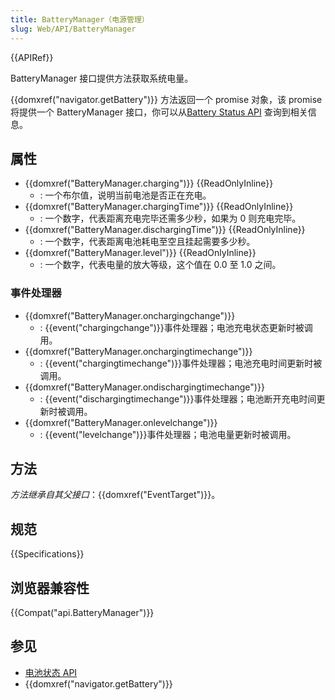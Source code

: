 ```yaml
---
title: BatteryManager（电源管理）
slug: Web/API/BatteryManager
---
```

{{APIRef}}

BatteryManager 接口提供方法获取系统电量。

{{domxref("navigator.getBattery")}} 方法返回一个 promise 对象，该 promise 将提供一个 BatteryManager 接口，你可以从[Battery Status API](/zh-CN/docs/Web/API/Battery_Status_API) 查询到相关信息。

## 属性

- {{domxref("BatteryManager.charging")}} {{ReadOnlyInline}}
  - : 一个布尔值，说明当前电池是否正在充电。
- {{domxref("BatteryManager.chargingTime")}} {{ReadOnlyInline}}
  - : 一个数字，代表距离充电完毕还需多少秒，如果为 0 则充电完毕。
- {{domxref("BatteryManager.dischargingTime")}} {{ReadOnlyInline}}
  - : 一个数字，代表距离电池耗电至空且挂起需要多少秒。
- {{domxref("BatteryManager.level")}} {{ReadOnlyInline}}
  - : 一个数字，代表电量的放大等级，这个值在 0.0 至 1.0 之间。

### 事件处理器

- {{domxref("BatteryManager.onchargingchange")}}
  - : {{event("chargingchange")}}事件处理器；电池充电状态更新时被调用。
- {{domxref("BatteryManager.onchargingtimechange")}}
  - : {{event("chargingtimechange")}}事件处理器；电池充电时间更新时被调用。
- {{domxref("BatteryManager.ondischargingtimechange")}}
  - : {{event("dischargingtimechange")}}事件处理器；电池断开充电时间更新时被调用。
- {{domxref("BatteryManager.onlevelchange")}}
  - : {{event("levelchange")}}事件处理器；电池电量更新时被调用。

## 方法

_方法继承自其父接口_：{{domxref("EventTarget")}}。

## 规范

{{Specifications}}

## 浏览器兼容性

{{Compat("api.BatteryManager")}}

## 参见

- [电池状态 API](/zh-CN/docs/Web/API/Battery_Status_API)
- {{domxref("navigator.getBattery")}}
